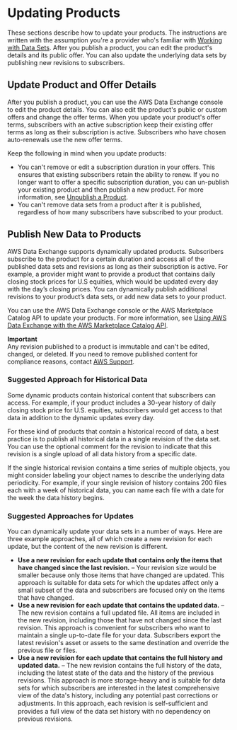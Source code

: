 # Updating Products<a name="updating-products"></a>

These sections describe how to update your products\. The instructions are written with the assumption you're a provider who's familiar with [Working with Data Sets](data-sets.md)\. After you publish a product, you can edit the product's details and its public offer\. You can also update the underlying data sets by publishing new revisions to subscribers\.

## Update Product and Offer Details<a name="update-product-details"></a>

After you publish a product, you can use the AWS Data Exchange console to edit the product details\. You can also edit the product's public or custom offers and change the offer terms\. When you update your product's offer terms, subscribers with an active subscription keep their existing offer terms as long as their subscription is active\. Subscribers who have chosen auto\-renewals use the new offer terms\.

Keep the following in mind when you update products:
+ You can't remove or edit a subscription duration in your offers\. This ensures that existing subscribers retain the ability to renew\. If you no longer want to offer a specific subscription duration, you can un\-publish your existing product and then publish a new product\. For more information, see [Unpublish a Product](providing-data-sets.md#unpublish-product)\.
+ You can't remove data sets from a product after it is published, regardless of how many subscribers have subscribed to your product\.

## Publish New Data to Products<a name="dynamically-updated-products"></a>

AWS Data Exchange supports dynamically updated products\. Subscribers subscribe to the product for a certain duration and access all of the published data sets and revisions as long as their subscription is active\. For example, a provider might want to provide a product that contains daily closing stock prices for U\.S equities, which would be updated every day with the day’s closing prices\. You can dynamically publish additional revisions to your product’s data sets, or add new data sets to your product\. 

You can use the AWS Data Exchange console or the AWS Marketplace Catalog API to update your products\. For more information, see [Using AWS Data Exchange with the AWS Marketplace Catalog API](appendices.md)\.

**Important**  
Any revision published to a product is immutable and can't be edited, changed, or deleted\. If you need to remove published content for compliance reasons, contact [AWS Support](http://aws.amazon.com/premiumsupport)\.

### Suggested Approach for Historical Data<a name="historical-data-approach"></a>

Some dynamic products contain historical content that subscribers can access\. For example, if your product includes a 30\-year history of daily closing stock price for U\.S\. equities, subscribers would get access to that data in addition to the dynamic updates every day\.

For these kind of products that contain a historical record of data, a best practice is to publish all historical data in a single revision of the data set\. You can use the optional comment for the revision to indicate that this revision is a single upload of all data history from a specific date\. 

If the single historical revision contains a time series of multiple objects, you might consider labeling your object names to describe the underlying data periodicity\. For example, if your single revision of history contains 200 files each with a week of historical data, you can name each file with a date for the week the data history begins\.

### Suggested Approaches for Updates<a name="update-approach"></a>

You can dynamically update your data sets in a number of ways\. Here are three example approaches, all of which create a new revision for each update, but the content of the new revision is different\.
+ **Use a new revision for each update that contains only the items that have changed since the last revision\.** – Your revision size would be smaller because only those items that have changed are updated\. This approach is suitable for data sets for which the updates affect only a small subset of the data and subscribers are focused only on the items that have changed\.
+ **Use a new revision for each update that contains the updated data\.** – The new revision contains a full updated file\. All items are included in the new revision, including those that have not changed since the last revision\. This approach is convenient for subscribers who want to maintain a single up\-to\-date file for your data\. Subscribers export the latest revision's asset or assets to the same destination and override the previous file or files\.
+ **Use a new revision for each update that contains the full history and updated data\.** – The new revision contains the full history of the data, including the latest state of the data and the history of the previous revisions\. This approach is more storage\-heavy and is suitable for data sets for which subscribers are interested in the latest comprehensive view of the data's history, including any potential past corrections or adjustments\. In this approach, each revision is self\-suﬃcient and provides a full view of the data set history with no dependency on previous revisions\.
